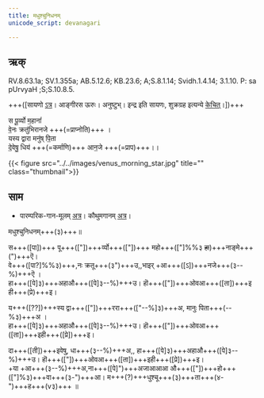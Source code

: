 ```yaml
---
title: मधुश्चुनिधनम्  
unicode_script: devanagari  

---   
```


## ऋक्

RV.8.63.1a; SV.1.355a; AB.5.12.6; KB.23.6; A;S.8.1.14; Svidh.1.4.14; 3.1.10. P: sa pUrvyaH ;S;S.10.8.5.

+++([सायणो [ऽत्र](https://archive.org/stream/RgVedaWithSayanasCommentaryPart3/rv_sayanabhasya_part3#page/n911/mode/2up&sa=D&ust=1542425956405000)। आङ्गीरस ऊरुः। अनुष्टुभ्। इन्द्र इति सायणः, शुक्रग्रह इत्यन्ये [केचित्](https://twitter.com/agnimaan/status/1014886758918512640&sa=D&ust=1542425956405000)।])+++

स पू॒र्व्यो म॒हानां॑  
वे॒नः क्रतु॑भिरानजे +++(=प्राप्नोति)+++ ।  
यस्य द्वारा मनु॑ष् पि॒ता  
दे॒वेषु॒ धिय॑ +++(=कर्माणि)+++ आन॒जे +++(=प्राप)+++।।

{{< figure src="../../images/venus_morning_star.jpg" title="" class="thumbnail">}}

## साम

- पारम्परिक-गान-मूलम् [अत्र](https://archive.org/stream/sAmaveda-jaiminIya-paravastu-paramparA-docs/VIVAAHA%20UPANAYANA%20SAAMAANI#page/n2/mode/1up)। कौथुमगानम् [अत्र](https://archive.org/details/SamaVedaSanhitaWithSayanabhashyaVolume1SatyavrataSamasrami1874bis_201804/page/n789)।

<div class="audioEmbed"  caption="रामानुजार्यः 1974 (अत्र प्रथमेऽपि हॊओवआइ ही(प्रे)इ इत्यस्मिन् प्रेङ्खस्वरश् श्रूयते।)" src="https://archive
.org/download/jaiminIya-sAma-gAna-paravastu-tradition-rAmAnuja/madhushchunidhanam.mp3"></div>
<div class="audioEmbed"  caption="गोपालार्यः 2015  " src="https://archive
.org/download/jaiminIya-sAma-gAna-paravastu-tradition-gopAla-2015/madhushchunidhanam.mp3"></div>
<div class="audioEmbed"  caption="गोपालपवनयोर् अनुवचनम् 2015 1x" src="https://archive
.org/download/jaiminIya-sAma-gAna-paravastu-tradition-anuvachanam-gopAla-pavana-2015/madhushchunidhanam.mp3"></div>
<div class="audioEmbed"  caption="गोपालपवनयोर् अनुवचनम् 2015 1.5x" src="https://archive
.org/download/jaiminIya-sAma-gAna-paravastu-tradition-anuvachanam-gopAla-pavana-2015-150p-speed/madhushchunidhanam.mp3"></div>

मधुश्चुनिधनम्+++(३)+++॥

स+++([पा])+++ पू+++(["])+++र्व्यो+++(["])+++ महो+++(["]%%३ ~~हा~~)+++नाङ्मे+++(")+++ऎ।  
वे+++([पा?]%%३)+++,नः क्रतू+++(३")+++उ,,भाइर् +आ+++([ऽ])+++नजे+++(३--%)+++ऎ ।  
हा+++([पे]३)+++अहाऔ+++([पे]३--%)+++उ। हॊ+++(["])+++ओवआ+++([ता])+++इ ही+++(प्रे)+++इ।

य+++([??])+++स्य द्वा+++(["])+++ररा+++(["--%]३)+++अ, मानुः पिता+++(--%३)+++अ ।  
हा+++([पे]३)+++अहाऔ+++([पे]३--%)+++उ।  हॊ+++(["])+++ओवआ+++([ता])+++इही+++([प्रे])+++इ।  

दा+++([ती])+++इवेषु, धा+++(३--%)+++अ,, हा+++([पे]३)+++अहाऔ+++([पे]३--%)+++उ।  हॊ+++(["])+++ओवआ+++([ता])+++इही+++([प्रे])+++इ।  
+या +आ+++(३--%)+++अ,ना+++([पे]")+++अजाआआआ औ+++(["])+++हो+++(["]%३)+++वा+++(३-")+++आ।  म+++(?)+++धुश्चू+++(३)+++ता+++(४-")+++ह+++(v३)+++ ॥